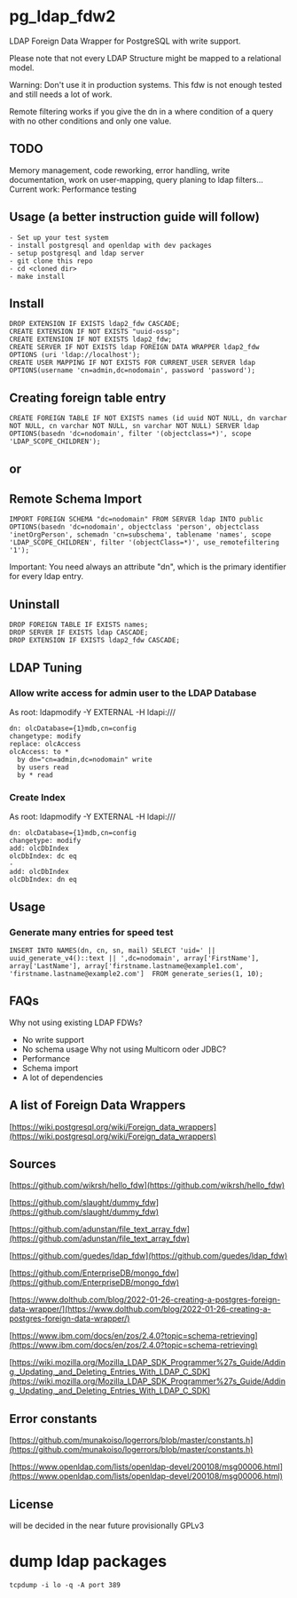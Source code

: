 # pg_ldap_fdw2
LDAP Foreign Data Wrapper for PostgreSQL with write support.

Please note that not every LDAP Structure might be mapped to a relational model.

Warning: Don't use it in production systems. This fdw is not enough tested and still needs a lot of work.

Remote filtering works if you give the dn in a where condition of a query with no other conditions and only one value.

## TODO
Memory management, code reworking, error handling, write documentation, work on user-mapping, query planing to ldap filters...
Current work: Performance testing

## Usage (a better instruction guide will follow)
    - Set up your test system
    - install postgresql and openldap with dev packages
    - setup postgresql and ldap server
    - git clone this repo
    - cd <cloned dir>
    - make install

## Install
    DROP EXTENSION IF EXISTS ldap2_fdw CASCADE;
    CREATE EXTENSION IF NOT EXISTS "uuid-ossp";
    CREATE EXTENSION IF NOT EXISTS ldap2_fdw;
    CREATE SERVER IF NOT EXISTS ldap FOREIGN DATA WRAPPER ldap2_fdw OPTIONS (uri 'ldap://localhost');
    CREATE USER MAPPING IF NOT EXISTS FOR CURRENT_USER SERVER ldap OPTIONS(username 'cn=admin,dc=nodomain', password 'password');
## Creating foreign table entry
    CREATE FOREIGN TABLE IF NOT EXISTS names (id uuid NOT NULL, dn varchar NOT NULL, cn varchar NOT NULL, sn varchar NOT NULL) SERVER ldap OPTIONS(basedn 'dc=nodomain', filter '(objectclass=*)', scope 'LDAP_SCOPE_CHILDREN');
## or
## Remote Schema Import
    IMPORT FOREIGN SCHEMA "dc=nodomain" FROM SERVER ldap INTO public OPTIONS(basedn 'dc=nodomain', objectclass 'person', objectclass 'inetOrgPerson', schemadn 'cn=subschema', tablename 'names', scope 'LDAP_SCOPE_CHILDREN', filter '(objectClass=*)', use_remotefiltering '1');
Important: You need always an attribute "dn", which is the primary identifier for every ldap entry.
## Uninstall
    DROP FOREIGN TABLE IF EXISTS names;
    DROP SERVER IF EXISTS ldap CASCADE;
    DROP EXTENSION IF EXISTS ldap2_fdw CASCADE;
    
## LDAP Tuning
### Allow write access for admin user to the LDAP Database
As root:
    ldapmodify -Y EXTERNAL -H ldapi:///
    
    dn: olcDatabase={1}mdb,cn=config
    changetype: modify
    replace: olcAccess
    olcAccess: to *
      by dn="cn=admin,dc=nodomain" write
      by users read
      by * read

### Create Index
As root:
    ldapmodify -Y EXTERNAL -H ldapi:///
    
    dn: olcDatabase={1}mdb,cn=config
    changetype: modify
    add: olcDbIndex
    olcDbIndex: dc eq
    -
    add: olcDbIndex
    olcDbIndex: dn eq


## Usage
### Generate many entries for speed test
    INSERT INTO NAMES(dn, cn, sn, mail) SELECT 'uid=' || uuid_generate_v4()::text || ',dc=nodomain', array['FirstName'], array['LastName'], array['firstname.lastname@example1.com', 'firstname.lastname@example2.com']  FROM generate_series(1, 10);
    
## FAQs
Why not using existing LDAP FDWs?
- No write support
- No schema usage
Why not using Multicorn oder JDBC?
- Performance
- Schema import
- A lot of dependencies

## A list of Foreign Data Wrappers
[https://wiki.postgresql.org/wiki/Foreign_data_wrappers](https://wiki.postgresql.org/wiki/Foreign_data_wrappers)

## Sources
[https://github.com/wikrsh/hello_fdw](https://github.com/wikrsh/hello_fdw)

[https://github.com/slaught/dummy_fdw](https://github.com/slaught/dummy_fdw)

[https://github.com/adunstan/file_text_array_fdw](https://github.com/adunstan/file_text_array_fdw)

[https://github.com/guedes/ldap_fdw](https://github.com/guedes/ldap_fdw)

[https://github.com/EnterpriseDB/mongo_fdw](https://github.com/EnterpriseDB/mongo_fdw)

[https://www.dolthub.com/blog/2022-01-26-creating-a-postgres-foreign-data-wrapper/](https://www.dolthub.com/blog/2022-01-26-creating-a-postgres-foreign-data-wrapper/)

[https://www.ibm.com/docs/en/zos/2.4.0?topic=schema-retrieving](https://www.ibm.com/docs/en/zos/2.4.0?topic=schema-retrieving)

[https://wiki.mozilla.org/Mozilla_LDAP_SDK_Programmer%27s_Guide/Adding,_Updating,_and_Deleting_Entries_With_LDAP_C_SDK](https://wiki.mozilla.org/Mozilla_LDAP_SDK_Programmer%27s_Guide/Adding,_Updating,_and_Deleting_Entries_With_LDAP_C_SDK)

## Error constants
[https://github.com/munakoiso/logerrors/blob/master/constants.h](https://github.com/munakoiso/logerrors/blob/master/constants.h)

[https://www.openldap.com/lists/openldap-devel/200108/msg00006.html](https://www.openldap.com/lists/openldap-devel/200108/msg00006.html)

## License
will be decided in the near future
provisionally GPLv3

# dump ldap packages
    tcpdump -i lo -q -A port 389

